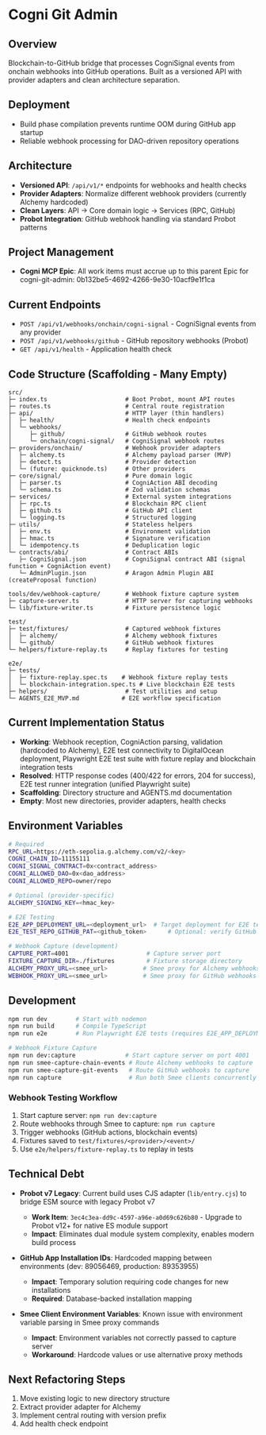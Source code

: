 # Cogni Git Admin

## Overview
Blockchain-to-GitHub bridge that processes CogniSignal events from onchain webhooks into GitHub operations. Built as a versioned API with provider adapters and clean architecture separation.

## Deployment
- Build phase compilation prevents runtime OOM during GitHub app startup
- Reliable webhook processing for DAO-driven repository operations

## Architecture
- **Versioned API**: `/api/v1/*` endpoints for webhooks and health checks
- **Provider Adapters**: Normalize different webhook providers (currently Alchemy hardcoded)
- **Clean Layers**: API → Core domain logic → Services (RPC, GitHub)
- **Probot Integration**: GitHub webhook handling via standard Probot patterns

## Project Management
- **Cogni MCP Epic**: All work items must accrue up to this parent Epic for cogni-git-admin: 0b132be5-4692-4266-9e30-10acf9e1f1ca

## Current Endpoints
- `POST /api/v1/webhooks/onchain/cogni-signal` - CogniSignal events from any provider
- `POST /api/v1/webhooks/github` - GitHub repository webhooks (Probot)
- `GET /api/v1/health` - Application health check

## Code Structure (Scaffolding - Many Empty)
```
src/
├─ index.ts                      # Boot Probot, mount API routes
├─ routes.ts                     # Central route registration
├─ api/                          # HTTP layer (thin handlers)
│  ├─ health/                    # Health check endpoints
│  └─ webhooks/
│     ├─ github/                 # GitHub webhook routes
│     └─ onchain/cogni-signal/   # CogniSignal webhook routes
├─ providers/onchain/            # Webhook provider adapters
│  ├─ alchemy.ts                 # Alchemy payload parser (MVP)
│  ├─ detect.ts                  # Provider detection
│  └─ (future: quicknode.ts)     # Other providers
├─ core/signal/                  # Pure domain logic
│  ├─ parser.ts                  # CogniAction ABI decoding
│  └─ schema.ts                  # Zod validation schemas
├─ services/                     # External system integrations
│  ├─ rpc.ts                     # Blockchain RPC client
│  ├─ github.ts                  # GitHub API client
│  └─ logging.ts                 # Structured logging
├─ utils/                        # Stateless helpers
│  ├─ env.ts                     # Environment validation
│  ├─ hmac.ts                    # Signature verification
│  └─ idempotency.ts             # Deduplication logic
└─ contracts/abi/                # Contract ABIs
   ├─ CogniSignal.json           # CogniSignal contract ABI (signal function + CogniAction event)
   └─ AdminPlugin.json           # Aragon Admin Plugin ABI (createProposal function)

tools/dev/webhook-capture/       # Webhook fixture capture system
├─ capture-server.ts             # HTTP server for capturing webhooks
└─ lib/fixture-writer.ts         # Fixture persistence logic

test/
├─ test/fixtures/                # Captured webhook fixtures
│  ├─ alchemy/                   # Alchemy webhook fixtures
│  └─ github/                    # GitHub webhook fixtures  
└─ helpers/fixture-replay.ts     # Replay fixtures for testing

e2e/
├─ tests/
│  ├─ fixture-replay.spec.ts    # Webhook fixture replay tests
│  └─ blockchain-integration.spec.ts # Live blockchain E2E tests
├─ helpers/                      # Test utilities and setup
└─ AGENTS_E2E_MVP.md            # E2E workflow specification
```

## Current Implementation Status
- **Working**: Webhook reception, CogniAction parsing, validation (hardcoded to Alchemy), E2E test connectivity to DigitalOcean deployment, Playwright E2E test suite with fixture replay and blockchain integration tests
- **Resolved**: HTTP response codes (400/422 for errors, 204 for success), E2E test runner integration (unified Playwright suite)
- **Scaffolding**: Directory structure and AGENTS.md documentation
- **Empty**: Most new directories, provider adapters, health checks

## Environment Variables
```bash
# Required
RPC_URL=https://eth-sepolia.g.alchemy.com/v2/<key>
COGNI_CHAIN_ID=11155111
COGNI_SIGNAL_CONTRACT=0x<contract_address>
COGNI_ALLOWED_DAO=0x<dao_address>
COGNI_ALLOWED_REPO=owner/repo

# Optional (provider-specific)
ALCHEMY_SIGNING_KEY=<hmac_key>

# E2E Testing
E2E_APP_DEPLOYMENT_URL=<deployment_url>  # Target deployment for E2E tests
E2E_TEST_REPO_GITHUB_PAT=<github_token>      # Optional: verify GitHub API effects

# Webhook Capture (development)
CAPTURE_PORT=4001                      # Capture server port
FIXTURE_CAPTURE_DIR=./fixtures         # Fixture storage directory
ALCHEMY_PROXY_URL=<smee_url>          # Smee proxy for Alchemy webhooks
WEBHOOK_PROXY_URL=<smee_url>          # Smee proxy for GitHub webhooks
```

## Development
```bash
npm run dev        # Start with nodemon
npm run build      # Compile TypeScript
npm run e2e        # Run Playwright E2E tests (requires E2E_APP_DEPLOYMENT_URL)

# Webhook Fixture Capture
npm run dev:capture              # Start capture server on port 4001
npm run smee-capture-chain-events # Route Alchemy webhooks to capture
npm run smee-capture-git-events   # Route GitHub webhooks to capture
npm run capture                   # Run both Smee clients concurrently
```

### Webhook Testing Workflow
1. Start capture server: `npm run dev:capture`
2. Route webhooks through Smee to capture: `npm run capture`  
3. Trigger webhooks (GitHub actions, blockchain events)
4. Fixtures saved to `test/fixtures/<provider>/<event>/`
5. Use `e2e/helpers/fixture-replay.ts` to replay in tests

## Technical Debt
- **Probot v7 Legacy**: Current build uses CJS adapter (`lib/entry.cjs`) to bridge ESM source with legacy Probot v7 
  - **Work Item**: `3ec4c3ea-dd9c-4597-a96e-a0d69c626b80` - Upgrade to Probot v12+ for native ES module support
  - **Impact**: Eliminates dual module system complexity, enables modern build process

- **GitHub App Installation IDs**: Hardcoded mapping between environments (dev: 89056469, production: 89353955)
  - **Impact**: Temporary solution requiring code changes for new installations
  - **Required**: Database-backed installation mapping

- **Smee Client Environment Variables**: Known issue with environment variable parsing in Smee proxy commands
  - **Impact**: Environment variables not correctly passed to capture server
  - **Workaround**: Hardcode values or use alternative proxy methods

## Next Refactoring Steps
1. Move existing logic to new directory structure
2. Extract provider adapter for Alchemy
3. Implement central routing with version prefix
4. Add health check endpoint